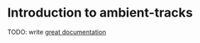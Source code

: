 # Introduction to ambient-tracks

TODO: write [great documentation](http://jacobian.org/writing/great-documentation/what-to-write/)
